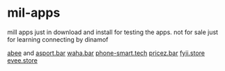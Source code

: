 # mil-apps
mill apps 
just in download and install for testing the apps.
not for sale just for learning
connecting by dinamof

[abee](https://abee.store) and 
[asport.bar](https://asport.bar) 
[waha.bar](https://waha.bar) 
[phone-smart.tech](https://phone-smart.tech) 
[pricez.bar](https://pricez.bar) 
[fyii.store](https://fyii.store) 
[evee.store](https://evee.store) 

